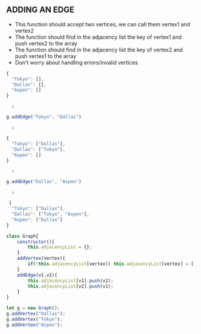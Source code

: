 ## ADDING AN EDGE
- This function should accept two vertices, we can call them vertex1 and vertex2
- The function should find in the adjacency list the key of vertex1 and push vertex2 to the array
- The function should find in the adjacency list the key of vertex2 and push vertex1 to the array
- Don't worry about handling errors/invalid vertices

```javascript
{
  "Tokyo": [],
  "Dallas": [],
  "Aspen": []
}
```
      ⇩
```javascript
g.addEdge("Tokyo", "Dallas")
```
      ⇩
```javascript
{
  "Tokyo": ["Dallas"],
  "Dallas": ["Tokyo"],
  "Aspen": []
}
```
      ⇩
```javascript
g.addEdge("Dallas", "Aspen")
```
      ⇩
```javascript
 {
  "Tokyo": ["Dallas"],
  "Dallas": ["Tokyo", "Aspen"],
  "Aspen": ["Dallas"]
}
```


```javascript
class Graph{
    constructor(){
        this.adjacencyList = {};
    }
    addVertex(vertex){
        if(!this.adjacencyList[vertex]) this.adjacencyList[vertex] = [];
    }
    addEdge(v1,v2){
        this.adjacencyList[v1].push(v2);
        this.adjacencyList[v2].push(v1);
    }
}

let g = new Graph();
g.addVertex("Dallas");
g.addVertex("Tokyo");
g.addVertex("Aspen");

```
